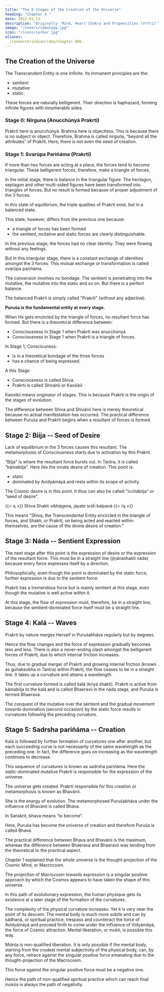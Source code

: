 ```yaml
---
title: "The 5 Stages of the Creation of the Universe"
heading: "Chapter 4 "
date: 2022-01-13
description: "Originally 'Mind, Heart Chakra and Propensities (Vrtti)'"
image: "/covers/ideology.jpg"
icon: "/icons/sarkar.jpg"
aliases:
  /research/indian/idea/chapter-08b
---
```




## The Creation of the Universe

The Transcendent Entity is one Infinite. Its immanent principles are the:
- sentient
- mutative
- static. 

These forces are naturally belligerent. Their direction is haphazard, forming infinite figures with innumerable sides. 


### Stage 0: Nirguna (Anucchúnyá Prakrti)

Prakrti here is anucchúnyá. Brahma here is objectless. This is because there is no subject or object. <!--  (feeling of Doer “I”) or objectivation (feeling of done “I”). --> Therefore, Brahma is called nirguńa, “beyond all the attributes” of Prakrti. Here, there is not even the seed of creation.

<!-- In common language it is said that Prakrti has not been able to get Brahma influenced or metamorphosed.  -->


### Stage 1: Svarúpa Parińáma (Prakrti)

If more than two forces are acting at a place, the forces tend to become triangular. These belligerent forces, therefore, make a triangle of forces. 

In the initial stage, there is balance in the triangular figure. The hectagon, septagon and other multi-sided figures have been transformed into triangles of forces. But no result is formed because of proper adjustment of the 3 forces. 

In this state of equilibrium, the triple qualities of Prakrti exist, but in a balanced state. 

This state, however, differs from the previous one because:
- a triangle of forces has been formed
- the sentient, mutative and static forces are clearly distinguishable. 

In the previous stage, the forces had no clear identity. They were flowing without any feelings. 

But in this triangular stage, there is a constant exchange of identities amongst the 3 forces. This mutual exchange or transformation is called svarúpa parińáma. 

The conversion involves no bondage. The sentient is penetrating into the mutative, the mutative into the static and so on. But there is a perfect balance. 

The balanced Prakrti is simply called "Prakrti" (without any adjective).

**Puruśa is the fundamental entity at every stage.** 

When He gets encircled by the triangle of forces, no resultant force has formed. But there is a theoretical difference between: <!-- the Puruśabháva --> 
- Consciousness in Stage 1 when Prakrti was anucchúnyá 
- Consciousness<!--  the Puruśabháva --> in Stage 1 when Prakrti is a triangle of forces. 

In Stage 1, Consciouness: <!-- Puruśa --> 
- is in a theoretical bondage of the three forces
- has a chance of being expressed. 

A this Stage:
- Consciousness is called Shiva. 
- Prakrti is called Shivánii or Kaośikii 

Kaosikii means originator of stages. This is because Prakrti is the origin of the stages of evolution. 

<!-- Puruśa has not yet metamorphosed, due to equilibrium of the triangle of forces, but the chance of metamorphosis is imminent, so in spite of the fact that Puruśa here is unaffected, there is a theoretical speciality in Puruśa at this stage. This Puruśabháva is called Shiva, and Prakrti, Shivánii or Kaośikii. Prakrti is called Kaośikii because She is the cause of origin of different kośas which are formed later on in the process of evolution. -->

The difference between Shiva and Shivánii here is merely theoretical because no actual manifestation has occurred. The practical difference between Puruśa and Prakrti begins when a resultant of forces is formed. 


## Stage 2: Biija -- Seed of Desire

Lack of equilibrium in the 3 forces causes this resultant. The metamorphosis of <!-- Puruśa --> Consciousness starts due to activation by this Prakrti. 

"Biija" is where the resultant force bursts out. In Tantra, it is called "kámabiija". Here lies the innate desire of creation. This point is:
- static
- dominated by Avidyámáyá and rests within its scope of activity. 

The Cosmic desire is in this point. It thus can also be called "icchábiija" or “seed of desire”.

{{< q >}}
Shiva Shakti vibhágena, jáyate srśt́i kalpaná
{{< /q >}}

This means “Shiva, the Transcendental Entity encircled in the triangle of forces, and Shakti, or Prakrti, on being acted and reacted within themselves, are the cause of the divine desire of creation.” 



## Stage 3: Náda -- Sentient Expression

The next stage after this point is the expression of desire or the expression of the resultant force. This must be in a straight line (jiṋánashakti náda) because every force expresses itself by a direction. 

Philosophically, even though the point is dominated by the static force, further expression is due to the sentient force.

Prakrti has a tremendous force but is mainly sentient at this stage, even though the mutative is well active within it. 

At this stage, the flow of expression must, therefore, be in a straight line, because the sentient-dominated force itself must be a straight line.


## Stage 4: Kalá -- Waves

Prakrti by nature merges Herself in Puruśabháva regularly but by degrees. 

Hence the flow changes and the force of expression gradually becomes less and less. There is also a never-ending clash amongst the belligerent forces of Prakrti, due to which internal friction increases.

Thus, due to gradual merger of Prakrti and growing internal friction (known as guńakśobha in Tantra) within Prakrti, the flow ceases to be in a straight line. It takes up a curvature and attains a wavelength. 

The first curvature formed is called kalá (kriyá shakti). Prakrti is active from kámabiija to the kalá and is called Bhaeravii in the náda stage, and Puruśa is termed Bhaerava.

The conquest of the mutative over the sentient and the gradual movement towards domination (second occasion) by the static force results in curvatures following the preceding curvature. 


## Stage 5: Sadrsha parińáma -- Creation

Kalá is followed by further formation of curvatures one after another, but each succeeding curve is not necessarily of the same wavelength as the preceding one. In fact, the difference goes on increasing as the wavelength continues to decrease. 

This sequence of curvatures is known as sadrsha parińáma. Here the static-dominated mutative Prakrti is responsible for the expression of the universe. 

The universe gets created. Prakrti responsible for this creation or metamorphosis is known as Bhavánii.

She is the energy of evolution. The metamorphosed Puruśabháva under the influence of Bhavánii is called Bhava. 

In Sanskrit, bhava means “to become”. 

Here, Puruśa has become the universe of creation and therefore Puruśa is called Bhava. 

The practical difference between Bhava and Bhavánii is the maximum, whereas the difference between Bhaerava and Bhaeravii was tending from the theoretical to the practical aspect.

Chapter 1 explained that the whole universe is the thought-projection of the Cosmic Mind, or Macrocosm. 

The projection of Macrocosm towards expression is a singular positive approach by which the Cosmos appears to have taken the shape of this universe. 

In this path of evolutionary expression, the human physique gets its existence at a later stage of the formation of the curvatures. 

The complexity of the physical curvature increases. Yet it is very near the point of its descent. The mental body is much more subtle and can by sádhaná, or spiritual practice, trespass and counteract the force of Avidyámáyá and proceed forth to come under the influence of Vidyámáyá, the force of Cosmic attraction. Mental liberation, or mukti, is possible this way.

Mokśa is non-qualified liberation. It is only possible if the mental body, starting from the crudest mental subjectivity of the physical body, can, by any force, retrace against the singular positive force emanating due to the thought-projection of the Macrocosm. 

This force against the singular positive force must be a negative one. 

Hence the path of non-qualified spiritual practice which can reach final mokśa is always the path of negativity. 


